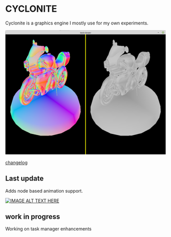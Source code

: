 
# CYCLONITE

Cyclonite is a graphics engine I mostly use for my own experiments.

![s1.png](./examples/gltf-viewer/screenshots/s1.png)

[changelog](CHANGELOG.md)

## Last update

Adds node based animation support.

[![IMAGE ALT TEXT HERE](https://img.youtube.com/vi/ZHRfJT3G68c/0.jpg)](https://www.youtube.com/watch?v=ZHRfJT3G68c)

## work in progress

Working on task manager enhancements